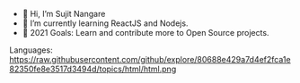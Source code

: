 - 👋 Hi, I’m Sujit Nangare
- 🌱 I’m currently learning ReactJS and Nodejs.
- 🥅 2021 Goals: Learn and contribute more to Open Source projects.

Languages:
https://raw.githubusercontent.com/github/explore/80688e429a7d4ef2fca1e82350fe8e3517d3494d/topics/html/html.png
<!---
sujit6060/sujit6060 is a ✨ special ✨ repository because its `README.md` (this file) appears on your GitHub profile.
You can click the Preview link to take a look at your changes.
--->
